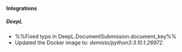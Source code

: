 
#### Integrations
##### DeepL
- %%Fixed typo in DeepL.DocumentSubmission.document_key%%
- Updated the Docker image to: *demisto/python3:3.10.1.26972*.
